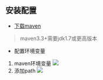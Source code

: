 ## 安装配置
* [下载maven](http://maven.apache.org/download.cgi)
>maven3.3+需要jdk1.7或更高版本

* 配置环境变量
 1. maven环境变量
  ![](http://www.cuichaojiang.xin/wp-content/uploads/2018/11/m2_home.png)
 2. 添加path
  ![](http://www.cuichaojiang.xin/wp-content/uploads/2018/11/path.png)
